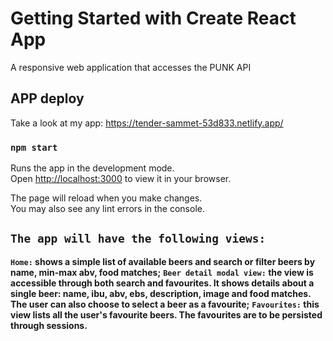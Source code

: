 # Getting Started with Create React App

A responsive web application that accesses the PUNK API

## APP deploy

Take a look at my app: https://tender-sammet-53d833.netlify.app/

### `npm start`

Runs the app in the development mode.\
Open [http://localhost:3000](http://localhost:3000) to view it in your browser.

The page will reload when you make changes.\
You may also see any lint errors in the console.

## `The app will have the following views:`

**`Home:` shows a simple list of available beers and search or filter beers by name, min-max abv, food matches;**
**`Beer detail modal view:` the view is accessible through both search and favourites. It shows details about a single beer: name, ibu, abv, ebs, description, image and food matches. The user can also choose to select a beer as a favourite;**
**`Favourites:` this view lists all the user's favourite beers. The favourites are to be persisted through sessions.**
